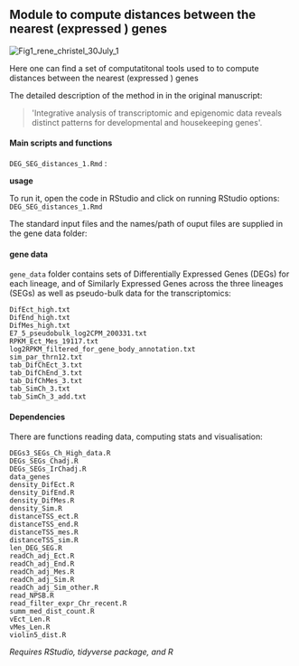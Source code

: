 ## Module to compute distances between the nearest (expressed ) genes


![Fig1_rene_christel_30July_1](https://user-images.githubusercontent.com/61786710/133782505-d0567656-cf2d-4bed-84e6-33a5a8b7a37c.png)

Here one can find a set of computatitonal tools used to to compute distances between the nearest (expressed ) genes

The detailed description of the method in in the original manuscript:
> 'Integrative analysis of transcriptomic and epigenomic data reveals distinct patterns for developmental and housekeeping genes'.

#### Main scripts and functions
``DEG_SEG_distances_1.Rmd`` : 


**usage** 

To run it, open the code in RStudio and click on running RStudio options:
``DEG_SEG_distances_1.Rmd``

The standard  input files and the names/path of ouput files are supplied in the gene data folder:

#### gene data

``gene_data`` folder contains sets of Differentially Expressed Genes (DEGs) for each lineage, and of Similarly Expressed Genes across the three lineages (SEGs)
as well as pseudo-bulk data for the transcriptomics:
```
DifEct_high.txt                                 
DifEnd_high.txt                                 
DifMes_high.txt                                 
E7_5_pseudobulk_log2CPM_200331.txt              
RPKM_Ect_Mes_19117.txt                          
log2RPKM_filtered_for_gene_body_annotation.txt  
sim_par_thrn12.txt                              
tab_DifChEct_3.txt                              
tab_DifChEnd_3.txt                              
tab_DifChMes_3.txt                              
tab_SimCh_3.txt                                 
tab_SimCh_3_add.txt   

```

#### Dependencies

There are functions reading data, computing stats and visualisation:
  
```
DEGs3_SEGs_Ch_High_data.R      
DEGs_SEGs_Chadj.R              
DEGs_SEGs_IrChadj.R            
data_genes                     
density_DifEct.R               
density_DifEnd.R               
density_DifMes.R               
density_Sim.R                  
distanceTSS_ect.R              
distanceTSS_end.R              
distanceTSS_mes.R              
distanceTSS_sim.R              
len_DEG_SEG.R                  
readCh_adj_Ect.R               
readCh_adj_End.R               
readCh_adj_Mes.R               
readCh_adj_Sim.R               
readCh_adj_Sim_other.R         
read_NPSB.R                    
read_filter_expr_Chr_recent.R  
summ_med_dist_count.R          
vEct_Len.R                     
vMes_Len.R                     
violin5_dist.R                 

```
   

*Requires RStudio, tidyverse package, and R*
